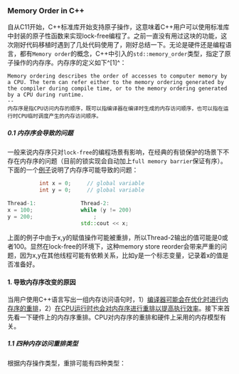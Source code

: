 ### Memory Order in C++

自从C11开始，C++标准库开始支持原子操作，这意味着C++用户可以使用标准库中封装的原子性函数来实现lock-free编程了。之前一直没有用过这块的功能，这次刚好代码移植时遇到了几处代码使用了，刚好总结一下。无论是硬件还是编程语言，都有`Memory order`的概念，C++中引入的`std::memory_order`类型，指定了原子操作的内存序。内存序的定义如下^[1]^：

``` shell
Memory ordering describes the order of accesses to computer memory by a CPU. The term can refer either to the memory ordering generated by the compiler during compile time, or to the memory ordering generated by a CPU during runtime.
--
内存序是指CPU访问内存的顺序，既可以指编译器在编译时生成的内存访问顺序，也可以指在运行时CPU临时调度产生的内存访问顺序。
```

##### 0.1 内存序会导致的问题

一般来说内存序只对`lock-free`的编程场景有影响，在经典的有锁保护的场景下不存在内存序的问题（目前的锁实现会自动加上`full memory barrier`保证有序）。下面的一个[例子](http://senlinzhan.github.io/2017/12/04/cpp-memory-order/)说明了内存序可能导致的问题：

``` c++
          int x = 0;     // global variable
          int y = 0;     // global variable
		  
Thread-1:              Thread-2:
x = 100;               while (y != 200)
y = 200;                   ;
                       std::cout << x;
```

上面的例子中由于x,y的赋值操作可能被重排，所以Thread-2输出的值可能是0或者100。显然在lock-free的环境下，这种memory store reorder会带来严重的问题，因为x,y在其他线程可能有依赖关系，比如y是一个标志变量，记录着x的值是否准备好。

#### 1. 导致内存序改变的原因

当用户使用C++语言写出一组内存访问语句时，1）[编译器可能会在优化时进行内存序的重排](https://preshing.com/20120625/memory-ordering-at-compile-time/)，2）[在CPU运行时也会对内存序进行重排以提高执行效率](https://preshing.com/20120710/memory-barriers-are-like-source-control-operations/)。接下来首先看一下硬件上的内存序重排。CPU对内存序的重排和硬件上采用的内存模型有关。

##### 1.1 四种内存访问重排类型

根据内存操作类型，重排可能有四种类型：







